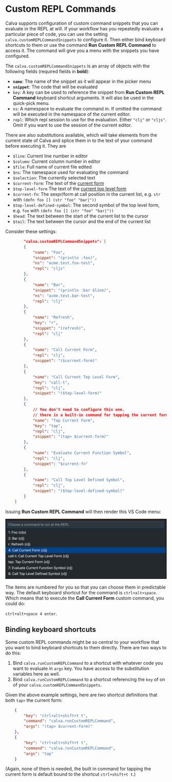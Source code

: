 # Custom REPL Commands

Calva supports configuration of custom command snippets that you can evaluate in the REPL at will. If your workflow has you repeatedly evaluate a particular piece of code, you can use the setting `calva.customREPLCommandSnippets` to configure it. Then either bind keyboard shortcuts to them or use the command **Run Custom REPL Command** to access it. The command will give you a menu with the snippets you have configured.

The `calva.customREPLCommandSnippets` is an array of objects with the following fields (required fields in **bold**):

* **`name`**: The name of the snippet as it will appear in the picker menu
* **`snippet`**: The code that will be evaluated
* `key`: A key can be used to reference the snippet from **Run Custom REPL Command** keyboard shortcut arguments. It will also be used in the quick-pick menu.
* `ns`: A namespace to evaluate the command in. If omitted the command will be executed in the namespace of the current editor.
* `repl`: Which repl session to use for the evaluation. Either `"clj"` or `"cljs"`. Omit if you want to use the session of the current editor.

There are also substitutions available, which will take elements from the current state of Calva and splice them in to the text of your command before executing it. They are

* `$line`: Current line number in editor
* `$column`: Current column number in editor
* `$file`: Full name of current file edited
* `$ns`: The namespace used for evaluating the command
* `$selection`: The currently selected text
* `$current-form`: The text of the [current form](eval-tips.md#current-form)
* `$top-level-form` The text of the [current top level form](eval-tips.md#current-top-level-form)
* `$current-fn`: The sexpr/form at call position in the current list, e.g. `str` with `(defn foo [] (str "foo" "bar|"))`
* `$top-level-defined-symbol`: The second symbol of the top level form, e.g. `foo` with `(defn foo [] (str "foo" "bar|"))`
* `$head`: The text between the start of the current list to the cursor
* `$tail`: The text between the cursor and the end of the current list

Consider these settings:

```json
        "calva.customREPLCommandSnippets": [
        {
            "name": "Foo",
            "snippet": "(println :foo)",
            "ns": "acme.test.foo-test",
            "repl": "cljs"
        },
        {
            "name": "Bar",
            "snippet": "(println :bar $line)",
            "ns": "acme.test.bar-test",
            "repl": "clj"
        },
        {
            "name": "Refresh",
            "key": "r",
            "snippet": "(refresh)",
            "repl": "clj"
        },
        {
            "name": "Call Current Form",
            "repl": "clj",
            "snippet": "($current-form)"
        },
        {
            "name": "Call Current Top Level Form",
            "key": "call-t",
            "repl": "clj",
            "snippet": "($top-level-form)"
        },
        {
            // You don't need to configure this one,
            // there is a built-in command for tapping the current form
            "name": "Tap Current Form",
            "key": "tap",
            "repl": "clj",
            "snippet": "(tap> $current-form)"
        },
        {
            "name": "Evaluate Current Function Symbol",
            "repl": "clj",
            "snippet": "$current-fn"
        },
        {
            "name": "Call Top Level Defined Symbol",
            "repl": "clj",
            "snippet": "($top-level-defined-symbol)"
        }
    ]
```


Issuing **Run Custom REPL Command** will then render this VS Code menu:

![](images/custom-command-menu.png)

The items are numbered for you so that you can choose them in predictable way. The default keyboard shortcut for the command is `ctrl+alt+space`. Which means that to execute the **Call Current Form** custom command, you could do:

`ctrl+alt+space 4 enter`.

## Binding keyboard shortcuts

Some custom REPL commands might be so central to your workflow that you want to bind keyboard shortcuts to them directly. There are two ways to do this:

1. Bind `calva.runCustomREPLCommand` to a shortcut with whatever code you want to evaluate in `args` key. You have access to the substitution variables here as well.
2. Bind `calva.runCustomREPLCommand` to a shortcut referencing the `key` of on of your `calva.customREPLCommandSnippets`.

Given the above example settings, here are two shortcut definitions that both `tap>` the current form:

```json
    {
        "key": "ctrl+alt+shift+t t",
        "command": "calva.runCustomREPLCommand",
        "args": "(tap> $current-form)"
    },
    {
        "key": "ctrl+alt+shift+t t",
        "command": "calva.runCustomREPLCommand",
        "args": "tap"
    }
```

(Again, none of them is needed, the built in command for tapping the current form is default bound to the shortcut `ctrl+shift+t t`.)